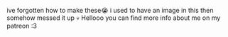   ive forgotten how to make these😭 i used to have an image in this then somehow messed it up 💀
  Hellooo you can find more info about me on my patreon :3 
